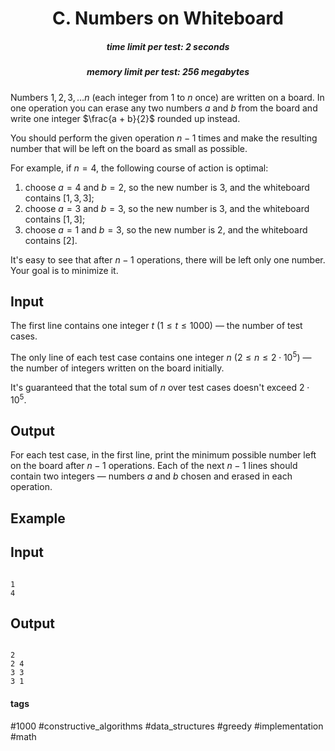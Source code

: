 <h1 style='text-align: center;'> C. Numbers on Whiteboard</h1>

<h5 style='text-align: center;'>time limit per test: 2 seconds</h5>
<h5 style='text-align: center;'>memory limit per test: 256 megabytes</h5>

Numbers $1, 2, 3, \dots n$ (each integer from $1$ to $n$ once) are written on a board. In one operation you can erase any two numbers $a$ and $b$ from the board and write one integer $\frac{a + b}{2}$ rounded up instead.

You should perform the given operation $n - 1$ times and make the resulting number that will be left on the board as small as possible. 

For example, if $n = 4$, the following course of action is optimal:

1. choose $a = 4$ and $b = 2$, so the new number is $3$, and the whiteboard contains $[1, 3, 3]$;
2. choose $a = 3$ and $b = 3$, so the new number is $3$, and the whiteboard contains $[1, 3]$;
3. choose $a = 1$ and $b = 3$, so the new number is $2$, and the whiteboard contains $[2]$.

It's easy to see that after $n - 1$ operations, there will be left only one number. Your goal is to minimize it.

## Input

The first line contains one integer $t$ ($1 \le t \le 1000$) — the number of test cases.

The only line of each test case contains one integer $n$ ($2 \le n \le 2 \cdot 10^5$) — the number of integers written on the board initially.

It's guaranteed that the total sum of $n$ over test cases doesn't exceed $2 \cdot 10^5$.

## Output

For each test case, in the first line, print the minimum possible number left on the board after $n - 1$ operations. Each of the next $n - 1$ lines should contain two integers — numbers $a$ and $b$ chosen and erased in each operation.

## Example

## Input


```

1
4

```
## Output


```

2
2 4
3 3
3 1

```


#### tags 

#1000 #constructive_algorithms #data_structures #greedy #implementation #math 